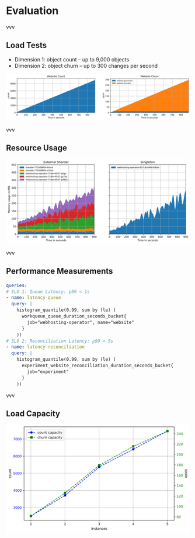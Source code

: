 # Evaluation

vvv

## Load Tests

- Dimension 1: object count – up to 9,000 objects
- Dimension 2: object churn – up to 300 changes per second

![Generated load](../assets/comparison-load.svg)

vvv

## Resource Usage

![Memory comparison](../assets/comparison-memory.svg)

vvv

## Performance Measurements

```yaml [|2-9|10-17]
queries:
# SLO 1: Queue Latency: p99 < 1s
- name: latency-queue
  query: |
    histogram_quantile(0.99, sum by (le) (
      workqueue_queue_duration_seconds_bucket{
        job="webhosting-operator", name="website"
      }
    ))
# SLO 2: Reconciliation Latency: p99 < 5s
- name: latency-reconciliation
  query: |
    histogram_quantile(0.99, sum by (le) (
      experiment_website_reconciliation_duration_seconds_bucket{
        job="experiment"
      }
    ))
```

vvv

## Load Capacity

![Scale out capacity](../assets/scale-out-capacity.svg)
